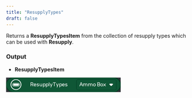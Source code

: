 ```yaml
---
title: "ResupplyTypes"
draft: false
---
```

Returns a **ResupplyTypesItem** from the collection of resupply types which can be used with **Resupply**.
### Output
-   **ResupplyTypesItem**

![ResupplyTypes](https://raw.githubusercontent.com/battlefield-portal-community/Image-CDN/main/portal_blocks/ResupplyTypes.png)
